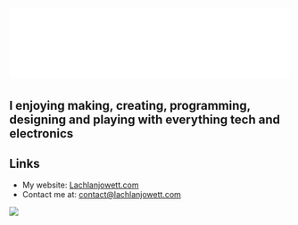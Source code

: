 # ![](./Header.svg)

## **I enjoying making, creating, programming, designing and playing with everything tech and electronics**

## Links

- My website: [Lachlanjowett.com](https://Lachlanjowett.com)
- Contact me at: contact@lachlanjowett.com

![](https://github-readme-stats.vercel.app/api?username=lochyj&theme=dark&hide_border=1)
